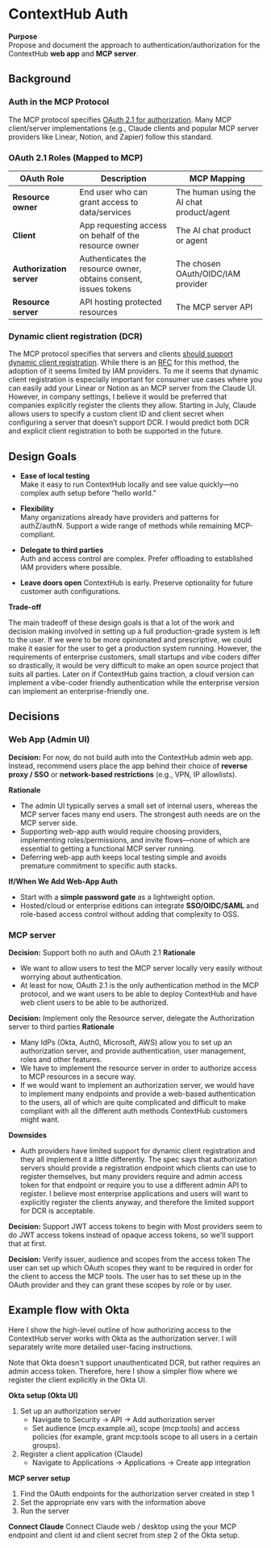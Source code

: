 # ContextHub Auth

**Purpose**  
Propose and document the approach to authentication/authorization for the ContextHub **web app** and **MCP server**.

## Background

### Auth in the MCP Protocol

The MCP protocol specifies [OAuth 2.1 for authorization](https://modelcontextprotocol.io/specification/draft/basic/authorization). Many MCP client/server implementations (e.g., Claude clients and popular MCP server providers like Linear, Notion, and Zapier) follow this standard.

### OAuth 2.1 Roles (Mapped to MCP)

| OAuth Role              | Description                                                | MCP Mapping                               |
|-------------------------|------------------------------------------------------------|-------------------------------------------|
| **Resource owner**      | End user who can grant access to data/services             | The human using the AI chat product/agent |
| **Client**              | App requesting access on behalf of the resource owner      | The AI chat product or agent              |
| **Authorization server**| Authenticates the resource owner, obtains consent, issues tokens | The chosen OAuth/OIDC/IAM provider        |
| **Resource server**     | API hosting protected resources                            | The MCP server API                        |

### Dynamic client registration (DCR)

The MCP protocol specifies that servers and clients [should support dynamic client registration](https://modelcontextprotocol.io/specification/draft/basic/authorization#dynamic-client-registration). While there is an [RFC](https://datatracker.ietf.org/doc/html/rfc7591) for this method, the adoption of it seems limited by IAM providers. To me it seems that
dynamic client registration is especially important for consumer use cases where you can easily add your Linear or Notion as an MCP server from the Claude UI. However, in company settings,
I believe it would be preferred that companies explicitly register the clients they allow. Starting in July, Claude allows users to specify a custom client ID and client secret when configuring a server that doesn’t support DCR. I would predict both DCR and explicit client registration to both be supported in the future.

## Design Goals

- **Ease of local testing**  
  Make it easy to run ContextHub locally and see value quickly—no complex auth setup before “hello world.”

- **Flexibility**  
  Many organizations already have providers and patterns for authZ/authN. Support a wide range of methods while remaining MCP-compliant.

- **Delegate to third parties**  
  Auth and access control are complex. Prefer offloading to established IAM providers where possible.

- **Leave doors open**
  ContextHub is early. Preserve optionality for future customer auth configurations.

**Trade-off**

The main tradeoff of these design goals is that a lot of the work and decision making involved in setting up a full production-grade system is left to the user.
If we were to be more opinionated and prescriptive, we could make it easier for the user to get a production system running. However, the requirements of enterprise customers,
small startups and vibe coders differ so drastically, it would be very difficult to make an open source project that suits all parties. Later on if ContextHub gains traction,
a cloud version can implement a vibe-coder friendly authentication while the enterprise version can implement an enterprise-friendly one.

## Decisions

### Web App (Admin UI)

**Decision:** For now, do not build auth into the ContextHub admin web app.
Instead, recommend users place the app behind their choice of **reverse proxy / SSO** or **network-based restrictions** (e.g., VPN, IP allowlists).

**Rationale**
- The admin UI typically serves a small set of internal users, whereas the MCP server faces many end users. The strongest auth needs are on the MCP server side.
- Supporting web-app auth would require choosing providers, implementing roles/permissions, and invite flows—none of which are essential to getting a functional MCP server running.
- Deferring web-app auth keeps local testing simple and avoids premature commitment to specific auth stacks.

**If/When We Add Web-App Auth**
- Start with a **simple password gate** as a lightweight option.
- Hosted/cloud or enterprise editions can integrate **SSO/OIDC/SAML** and role-based access control without adding that complexity to OSS.

### MCP server

**Decision:** Support both no auth and OAuth 2.1
**Rationale**
- We want to allow users to test the MCP server locally very easily without worrying about authentication.
- At least for now, OAuth 2.1 is the only authentication method in the MCP protocol, and we want users to be able to deploy ContextHub and have web client users to be able to be authorized.

**Decision:** Implement only the Resource server, delegate the Authorization server to third parties
**Rationale**
- Many IdPs (Okta, Auth0, Microsoft, AWS) allow you to set up an authorization server, and provide authentication, user management, roles and other features.
- We have to implement the resource server in order to authorize access to MCP resources in a secure way.
- If we would want to implement an authorization server, we would have to implement many endpoints and provide a web-based authentication to the users, all of which are quite complicated and difficult to make compliant with all the different auth methods ContextHub customers might want.

**Downsides**
- Auth providers have limited support for dynamic client registration and they all implement it a little differently. The spec says that authorization servers should provide a registration endpoint which clients can use to register themselves, but many providers require and admin access token for that endpoint or require you to use a different admin API to register. I believe most enterprise applications and users will want to explicitly register the clients anyway, and therefore the limited support for DCR is acceptable.

**Decision:** Support JWT access tokens to begin with
Most providers seem to do JWT access tokens instead of opaque access tokens, so we'll support that at first.

**Decision:** Verify issuer, audience and scopes from the access token
The user can set up which OAuth scopes they want to be required in order for the client to access the MCP tools. The user has to set these up in the OAuth provider and they can grant these scopes by role or by user.

## Example flow with Okta

Here I show the high-level outline of how authorizing access to the ContextHub server works with Okta as the authorization server. I will separately write more detailed user-facing instructions.

Note that Okta doesn't support unauthenticated DCR, but rather requires an admin access token. Therefore, here I show a simpler flow where we register the client explicitly in the Okta UI.

**Okta setup (Okta UI)**

1. Set up an authorization server
   - Navigate to Security -> API -> Add authorization server
   - Set audience (mcp.example.ai), scope (mcp:tools) and access policies (for example, grant mcp:tools scope to all users in a certain groups).
2. Register a client application (Claude)
   - Navigate to Applications -> Applications -> Create app integration

**MCP server setup**
1. Find the OAuth endpoints for the authorization server created in step 1
2. Set the appropriate env vars with the information above
3. Run the server

**Connect Claude**
Connect Claude web / desktop using the your MCP endpoint and client id and client secret from step 2 of the Okta setup.
